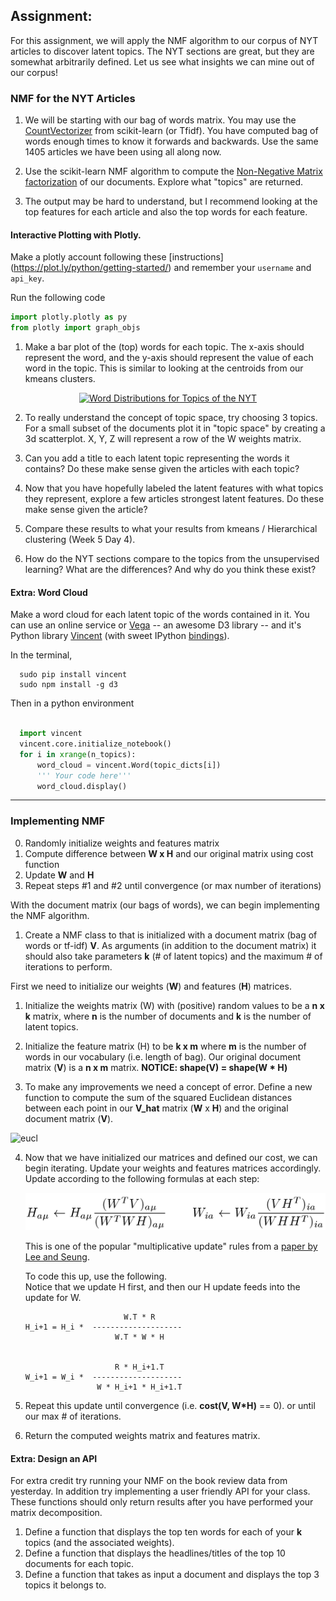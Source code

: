 ## Assignment: 

For this assignment, we will apply the NMF algorithm to our corpus of NYT articles to discover latent topics.  The NYT sections are great, but they are somewhat arbitrarily defined.  Let us see what insights we can mine out of our corpus!  



### NMF for the NYT Articles

1. We will be starting with our bag of words matrix.  You may use the [CountVectorizer](http://scikit-learn.org/stable/modules/generated/sklearn.feature_extraction.text.CountVectorizer.html) from scikit-learn (or Tfidf).  You have computed bag of words enough times to know it forwards and backwards.  Use the same 1405 articles we have been using all along now.

2. Use the scikit-learn NMF algorithm to compute the [Non-Negative Matrix factorization](http://scikit-learn.org/stable/auto_examples/applications/topics_extraction_with_nmf.html) of our documents.  Explore what "topics" are returned. 

3. The output may be hard to understand, but I recommend looking at the top features for each article and also the top words for each feature.

#### Interactive Plotting with Plotly.

Make a plotly account following these [instructions] (https://plot.ly/python/getting-started/) and remember your `username` and `api_key`.

Run the following code 
```python
import plotly.plotly as py
from plotly import graph_objs
```


1. Make a bar plot of the (top) words for each topic.  The x-axis should represent the word, and the y-axis should represent the value of each word in the topic.  This is similar to looking at the centroids from our kmeans clusters.


<div>
    <a href="https://plot.ly/~rickyk9487/2/" target="_blank" title="Word Distributions for Topics of the NYT" style="display: block; text-align: center;"><img src="https://plot.ly/~rickyk9487/2.png" alt="Word Distributions for Topics of the NYT" style="max-width: 100%;"  onerror="this.onerror=null;this.src='https://plot.ly/404.png';" /></a>
    <script data-plotly="rickyk9487:2" src="https://plot.ly/embed.js" async></script>
</div>


2. To really understand the concept of topic space, try choosing 3 topics.  For a small subset of the documents plot it in "topic space" by creating a 3d scatterplot.  X, Y, Z will represent a row of the W weights matrix.

6. Can you add a title to each latent topic representing the words it contains?  Do these make sense given the articles with each topic?

7.  Now that you have hopefully labeled the latent features with what topics they represent, explore a few articles strongest latent features.  Do these make sense given the article?

8. Compare these results to what your results from kmeans / Hierarchical clustering (Week 5 Day 4).

9. How do the NYT sections compare to the topics from the unsupervised learning?  What are the differences?  And why do you think these exist?

#### Extra:  Word Cloud

Make a word cloud for each latent topic of the words contained in it.  You can use an online service or [Vega](https://github.com/trifacta/vega/blob/master/examples/spec/wordcloud.json) -- an awesome D3 library -- and it's Python library [Vincent](http://vincent.readthedocs.org/en/latest/index.html) (with sweet IPython [bindings](http://vincent.readthedocs.org/en/latest/quickstart.html#ipython-integration)). 

In the terminal, 

  ```
    sudo pip install vincent
    sudo npm install -g d3
  ```

Then in a python environment

  ```python
    
    import vincent
    vincent.core.initialize_notebook()
    for i in xrange(n_topics):
        word_cloud = vincent.Word(topic_dicts[i])
        ''' Your code here'''
        word_cloud.display()
  ```

----------


### Implementing NMF

0. Randomly initialize weights and features matrix
1. Compute difference between __W x H__ and our original matrix using cost function
2. Update __W__ and __H__
3. Repeat steps #1 and #2 until convergence (or max number of iterations)



With the document matrix (our bags of words), we can begin implementing the NMF algorithm.  

1. Create a NMF class to that is initialized with a document matrix (bag of words or tf-idf) __V__.  As arguments (in addition to the document matrix) it should also take parameters __k__ (# of latent topics) and the maximum # of iterations to perform. 
  
  First we need to initialize our weights (__W__) and features (__H__) matrices.  

1. Initialize the weights matrix (W) with (positive) random values to be a __n x k__ matrix, where __n__ is the number of documents and __k__ is the number of latent topics.

2.  Initialize the feature matrix (H) to be __k x m__ where __m__ is the number of words in our vocabulary (i.e. length of bag).  Our original document matrix (__V__) is a __n x m__ matrix.  __NOTICE: shape(V) = shape(W * H)__

3. To make any improvements we need a concept of error. Define a new function to compute the sum of the squared Euclidean distances between each point in our __V_hat__ matrix (__W__ x __H__) and the original document matrix (__V__).

  ![eucl](http://upload.wikimedia.org/math/8/2/0/8206c782235517a0636ff7aa521ed2d7.png)

4. Now that we have initialized our matrices and defined our cost, we can begin iterating. Update your weights and features matrices accordingly.  Update according to the following formulas at each step:

    ![multiplicative_update.png](images/multiplicative_update.png)
    
    This is one of the popular "multiplicative update" rules from a [paper by Lee and Seung](http://hebb.mit.edu/people/seung/papers/nmfconverge.pdf).  
    
    To code this up, use the following.  
    Notice that we update H first, and then our H update feeds into the update for W.  

    ```
                          W.T * R
    H_i+1 = H_i *  --------------------
                        W.T * W * H


                        R * H_i+1.T
    W_i+1 = W_i *  --------------------
                    W * H_i+1 * H_i+1.T
    ```


7. Repeat this update until convergence (i.e. __cost(V, W*H)__ == 0). or until our max # of iterations.

8. Return the computed weights matrix and features matrix.

#### Extra:  Design an API

For extra credit try running your NMF on the book review data from yesterday.  In addition try implementing a user friendly API for your class.  These functions should only return results after you have performed your matrix decomposition.

1. Define a function that displays the top ten words for each of your __k__ topics (and the associated weights).
2. Define a function that displays the headlines/titles of the top 10 documents for each topic.
3. Define a function that takes as input a document and displays the top 3 topics it belongs to.

